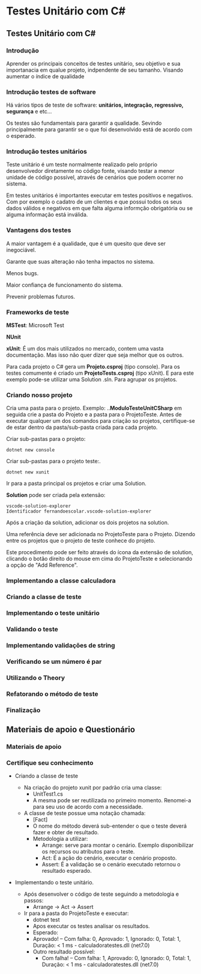 # Testes Unitário com C#

## Testes Unitário com C#

### Introdução

  Aprender os principais conceitos de testes unitário, seu objetivo e sua importanacia em qualue projeto, indpendente de seu tamanho. Visando aumentar o índice de qualidade

### Introdução testes de software

  Há vários tipos de teste de software: **unitários, integração, regressivo, segurança** e etc... 

  Os testes são fundamentais para garantir a qualidade. Sevindo principalmente para garantir se o que foi desenvolvido está de acordo com o esperado.
  
### Introdução testes unitários

  Teste unitário é um teste normalmente realizado pelo próprio desenvolvedor diretamente no código fonte, visando testar a menor unidade de código possível, através de cenários que podem ocorrer no sistema.

  Em testes unitários é importantes executar em testes positivos e negativos. Com por exemplo o cadatro de um clientes e que possui todos os seus dados válidos e negativos em que falta alguma informção obrigatória ou se alguma informação está inválida.

### Vantagens dos testes

  A maior vantagem é a qualidade, que é um quesito que deve ser inegociável.

  Garante que suas alteração não tenha impactos no sistema.

  Menos bugs.

  Maior confiança de funcionamento do sistema.

  Prevenir problemas futuros.

### Frameworks de teste
  
  **MSTest**: Microsoft Test

  **NUnit**
  
  **xUnit**: É um dos mais utilizados no mercado, contem uma vasta documentação. Mas isso não quer dizer que seja melhor que os outros.

  Para cada projeto o C# gera um **Projeto.csproj** (tipo console). Para os testes comumente é criado um **ProjetoTests.csproj** (tipo xUnit). E para este exemplo pode-se utilizar uma Solution .sln. Para agrupar os projetos.

### Criando nosso projeto

  Cria uma pasta para o projeto. Exemplo: ..**ModuloTesteUnitCSharp** em seguida crie a pasta do Projeto e a pasta para o ProjetoTeste. Antes de executar qualquer um dos comandos para criação so projetos, certifique-se de estar dentro da pasta/sub-pasta criada para cada projeto.

  Criar sub-pastas para o projeto:

  ```
  dotnet new console
  ```
  
  Criar sub-pastas para o projeto teste:.

  ```
  dotnet new xunit
  ```
  Ir para a pasta principal os projetos e criar uma Solution.

  **Solution** pode ser criada pela extensão:
  
  ```
  vscode-solution-explorer
  Identificador fernandoescolar.vscode-solution-explorer
  ```
  Após a criação da solution, adicionar os dois projetos na solution.
  
  Uma referência deve ser adicionada no ProjetoTeste para o Projeto. Dizendo entre os projetos que o projeto de teste conhece do projeto.
  
  Este procedimento pode ser feito através do ícona da extensão de solution, clicando o botão direito do mouse em cima do ProjetoTeste e selecionando a opção de "Add Reference".

### Implementando a classe calculadora

### Criando a classe de teste

### Implementando o teste unitário

### Validando o teste

### Implementando validações de string

### Verificando se um número é par

### Utilizando o Theory

### Refatorando o método de teste

### Finalização

## Materiais de apoio e Questionário

### Materiais de apoio

### Certifique seu conhecimento




    
- Criando a classe de teste
  - Na criação do projeto xunit por padrão cria uma classe:
    - UnitTest1.cs 
    - A mesma pode ser reutilizada no primeiro momento. Renomei-a para seu uso de acordo com a necessidade.
  - A classe de teste possue uma notação chamada:
    - [Fact]
    - O nome do método deverá sub-entender o que o teste deverá fazer e obter de resultado.
    - Metodologia a utilizar:
      - Arrange: serve para montar o cenário. Exemplo disponibilizar os recursos ou atributos para o teste.
      - Act: É a ação do cenário, executar o cenário proposto.
      - Assert: É a validação se o cenário executado retornou o resultado esperado.

- Implementando o teste unitário.
  - Após desenvolver o código de teste seguindo a metodologia e passos:
    - Arrange -> Act -> Assert
  - Ir para a pasta do ProjetoTeste e executar:
    - dotnet test
    - Apos executar os testes analisar os resultados.
    - Esperado:
    - Aprovado!  – Com falha:     0, Aprovado:     1, Ignorado:     0, Total:     1, Duração: < 1 ms - calculadoratestes.dll (net7.0)
    - Outro resultado possível: 
      - Com falha! – Com falha:     1, Aprovado:     0, Ignorado:     0, Total:     1, Duração: < 1 ms - calculadoratestes.dll (net7.0)
	

  
    
    